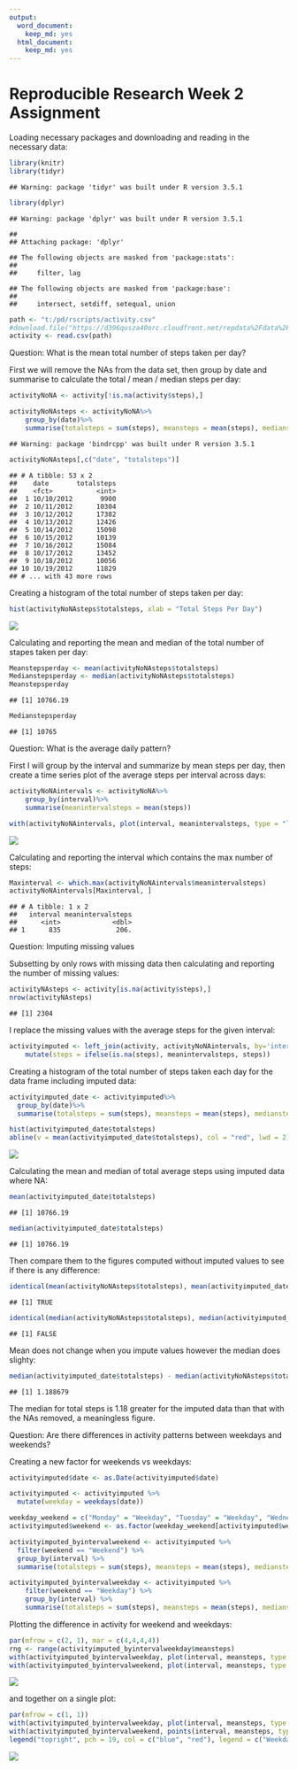 ```yaml
---
output:
  word_document: 
    keep_md: yes
  html_document:
    keep_md: yes
---
```

Reproducible Research Week 2 Assignment
=======================================

Loading necessary packages and downloading and reading in the necessary data:

```r
library(knitr)
library(tidyr)
```

```
## Warning: package 'tidyr' was built under R version 3.5.1
```

```r
library(dplyr)
```

```
## Warning: package 'dplyr' was built under R version 3.5.1
```

```
## 
## Attaching package: 'dplyr'
```

```
## The following objects are masked from 'package:stats':
## 
##     filter, lag
```

```
## The following objects are masked from 'package:base':
## 
##     intersect, setdiff, setequal, union
```

```r
path <- "t:/pd/rscripts/activity.csv"
#download.file("https://d396qusza40orc.cloudfront.net/repdata%2Fdata%2Factivity.zip", path)
activity <- read.csv(path)
```



Question: What is the mean total number of steps taken per day?

First we will remove the NAs from the data set, then group by date and summarise to calculate the total / mean / median steps per day:

```r
activityNoNA <- activity[!is.na(activity$steps),]

activityNoNAsteps <- activityNoNA%>%
    group_by(date)%>%
    summarise(totalsteps = sum(steps), meansteps = mean(steps), mediansteps = median(steps))
```

```
## Warning: package 'bindrcpp' was built under R version 3.5.1
```

```r
activityNoNAsteps[,c("date", "totalsteps")]
```

```
## # A tibble: 53 x 2
##    date       totalsteps
##    <fct>           <int>
##  1 10/10/2012       9900
##  2 10/11/2012      10304
##  3 10/12/2012      17382
##  4 10/13/2012      12426
##  5 10/14/2012      15098
##  6 10/15/2012      10139
##  7 10/16/2012      15084
##  8 10/17/2012      13452
##  9 10/18/2012      10056
## 10 10/19/2012      11829
## # ... with 43 more rows
```

Creating a histogram of the total number of steps taken per day:

```r
hist(activityNoNAsteps$totalsteps, xlab = "Total Steps Per Day")
```

![](PA1_template_files/figure-docx/unnamed-chunk-3-1.png)<!-- -->

Calculating and reporting the mean and median of the total number of stapes taken per day:

```r
Meanstepsperday <- mean(activityNoNAsteps$totalsteps)
Medianstepsperday <- median(activityNoNAsteps$totalsteps)
Meanstepsperday
```

```
## [1] 10766.19
```

```r
Medianstepsperday
```

```
## [1] 10765
```



Question: What is the average daily pattern?

First I will group by the interval and summarize by mean steps per day, then create a time series plot of the average steps per interval across  days:

```r
activityNoNAintervals <- activityNoNA%>%
    group_by(interval)%>%
    summarise(meanintervalsteps = mean(steps))

with(activityNoNAintervals, plot(interval, meanintervalsteps, type = "l", xlab = "Interval", ylab = "Avg of Mean Interval Steps Across Days"))
```

![](PA1_template_files/figure-docx/unnamed-chunk-5-1.png)<!-- -->

Calculating and reporting the interval which contains the max number of steps:

```r
Maxinterval <- which.max(activityNoNAintervals$meanintervalsteps)
activityNoNAintervals[Maxinterval, ]
```

```
## # A tibble: 1 x 2
##   interval meanintervalsteps
##      <int>             <dbl>
## 1      835              206.
```



Question: Imputing missing values 

Subsetting by only rows with missing data then calculating and reporting the number of missing values:

```r
activityNAsteps <- activity[is.na(activity$steps),]
nrow(activityNAsteps)
```

```
## [1] 2304
```

I replace the missing values with the average steps for the given interval:

```r
activityimputed <- left_join(activity, activityNoNAintervals, by='interval') %>%
    mutate(steps = ifelse(is.na(steps), meanintervalsteps, steps))
```

Creating a histogram of the total number of steps taken each day for the data frame including imputed data:

```r
activityimputed_date <- activityimputed%>%
  group_by(date)%>%
  summarise(totalsteps = sum(steps), meansteps = mean(steps), mediansteps = median(steps))

hist(activityimputed_date$totalsteps)
abline(v = mean(activityimputed_date$totalsteps), col = "red", lwd = 2)
```

![](PA1_template_files/figure-docx/unnamed-chunk-9-1.png)<!-- -->

Calculating the mean and median of total average steps using imputed data where NA: 

```r
mean(activityimputed_date$totalsteps)
```

```
## [1] 10766.19
```

```r
median(activityimputed_date$totalsteps)
```

```
## [1] 10766.19
```

Then compare them to the figures computed without imputed values to see if there is any difference:

```r
identical(mean(activityNoNAsteps$totalsteps), mean(activityimputed_date$totalsteps))
```

```
## [1] TRUE
```

```r
identical(median(activityNoNAsteps$totalsteps), median(activityimputed_date$totalsteps))
```

```
## [1] FALSE
```

Mean does not change when you impute values however the median does slighty:

```r
median(activityimputed_date$totalsteps) - median(activityNoNAsteps$totalsteps) 
```

```
## [1] 1.188679
```
The median for total steps is 1.18 greater for the imputed data than that with the NAs removed, a meaningless figure.



Question: Are there differences in activity patterns between weekdays and weekends?

Creating a new factor for weekends vs weekdays:

```r
activityimputed$date <- as.Date(activityimputed$date)

activityimputed <- activityimputed %>% 
  mutate(weekday = weekdays(date))

weekday_weekend = c("Monday" = "Weekday", "Tuesday" = "Weekday", "Wednesday" = "Weekday", "Thursday" = "Weekday", "Friday"="Weekday", "Saturday" = "Weekend", "Sunday"="Weekend") 
activityimputed$weekend <- as.factor(weekday_weekend[activityimputed$weekday])

activityimputed_byintervalweekend <- activityimputed %>%   
  filter(weekend == "Weekend") %>% 
  group_by(interval) %>% 
  summarise(totalsteps = sum(steps), meansteps = mean(steps), mediansteps = median(steps))

activityimputed_byintervalweekday <- activityimputed %>%   
    filter(weekend == "Weekday") %>% 
    group_by(interval) %>% 
    summarise(totalsteps = sum(steps), meansteps = mean(steps), mediansteps = median(steps))
```


Plotting the difference in activity for weekend and weekdays:

```r
par(mfrow = c(2, 1), mar = c(4,4,4,4))
rng <- range(activityimputed_byintervalweekday$meansteps)
with(activityimputed_byintervalweekday, plot(interval, meansteps, type = "l", col = "blue", xlab = "Mean Steps Per Interval- Weekdays", ylim = rng))
with(activityimputed_byintervalweekend, plot(interval, meansteps, type = "l", col = "red", xlab = "Mean Steps Per Interval - Weekends", ylim = rng))
```

![](PA1_template_files/figure-docx/unnamed-chunk-14-1.png)<!-- -->

and together on a single plot:

```r
par(mfrow = c(1, 1))
with(activityimputed_byintervalweekday, plot(interval, meansteps, type = "l", col = "blue", xlab = "Mean Steps Per Interval", ylim = rng))
with(activityimputed_byintervalweekend, points(interval, meansteps, type = "l", col = "red", ylim = rng))
legend("topright", pch = 19, col = c("blue", "red"), legend = c("Weekdays", "Weekends"))
```

![](PA1_template_files/figure-docx/unnamed-chunk-15-1.png)<!-- -->

